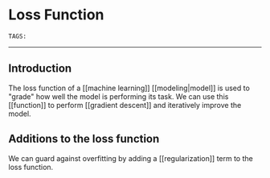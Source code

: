# Loss Function
`TAGS:` 

---
## Introduction
The loss function of a [[machine learning]] [[modeling|model]] is used to "grade" how well the model is performing its task. We can use this [[function]] to perform [[gradient descent]] and iteratively improve the model. 

## Additions to the loss function
We can guard against overfitting by adding a [[regularization]] term to the loss function.